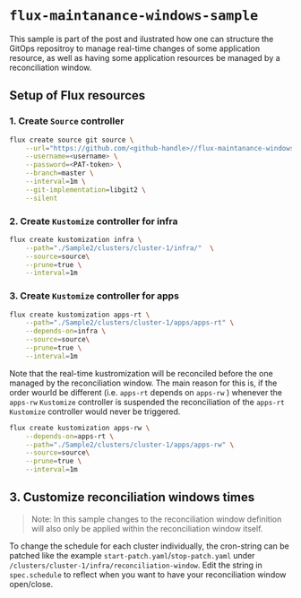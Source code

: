 # `flux-maintanance-windows-sample`

This sample is part of the post []() and ilustrated how one can structure the GitOps repositroy to manage real-time changes of some application resource, as well as having some application resources be managed by a reconciliation window.

## Setup of Flux resources

### 1. Create `Source` controller

```sh
flux create source git source \
    --url="https://github.com/<github-handle>//flux-maintanance-windows-sample" \
	--username=<username> \
    --password=<PAT-token> \
    --branch=master \
    --interval=1m \
    --git-implementation=libgit2 \
    --silent
```

### 2. Create `Kustomize` controller for infra

```sh
flux create kustomization infra \
    --path="./Sample2/clusters/cluster-1/infra/"  \
    --source=source\
    --prune=true \
    --interval=1m
```

### 3. Create `Kustomize` controller for apps

```sh
flux create kustomization apps-rt \
    --path="./Sample2/clusters/cluster-1/apps/apps-rt" \
    --depends-on=infra \
    --source=source\
    --prune=true \
    --interval=1m
```

Note that the real-time kustromization will be reconciled before the one managed by the reconciliation window.
The main reason for this is, if the order wourld be different (i.e. `apps-rt` depends on `apps-rw` ) whenever the `apps-rw` `Kustomize` controller is suspended the reconciliation of the `apps-rt` `Kustomize` controller would never be triggered.

```sh
flux create kustomization apps-rw \
    --depends-on=apps-rt \
    --path="./Sample2/clusters/cluster-1/apps/apps-rw" \
    --source=source\
    --prune=true \
    --interval=1m
```

## 3. Customize reconciliation windows times

> Note: In this sample changes to the reconciliation window definition will also only be applied within the reconciliation window itself.

To change the schedule for each cluster individually, the cron-string can be patched like the example `start-patch.yaml`/`stop-patch.yaml` under `/clusters/cluster-1/infra/reconciliation-window`.
Edit the string in `spec.schedule` to reflect when you want to have your reconciliation window open/close.

